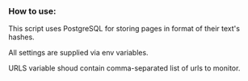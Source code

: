 ### How to use:

This script uses PostgreSQL for storing pages in format of their text's hashes.

All settings are supplied via env variables.

URLS variable shoud contain comma-separated list of urls to monitor.
